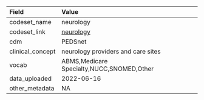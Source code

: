 |Field            |Value                                     |
|:----------------|:-----------------------------------------|
|codeset_name     |neurology                                 |
|codeset_link     |[neurology](https://github.com/PEDSnet/Variable-Dictionary/blob/main/visit/neurology.csv)|
|cdm              |PEDSnet                                   |
|clinical_concept |neurology providers and care sites        |
|vocab            |ABMS,Medicare Specialty,NUCC,SNOMED,Other |
|data_uploaded    |2022-06-16                                |
|other_metadata   |NA                                        |
